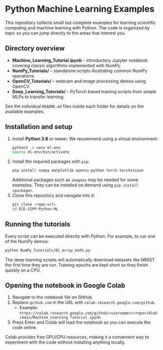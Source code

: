 # Python Machine Learning Examples

This repository collects small but complete examples for learning scientific computing and machine learning with Python. The code is organized by topic so you can jump directly to the areas that interest you.

## Directory overview
- **Machine_Learning_Tutorial.ipynb** – introductory Jupyter notebook covering classic algorithms implemented with NumPy.
- **NumPy_Tutorials/** – standalone scripts illustrating common NumPy operations.
- **OpenCV_Tutorials/** – webcam and image processing demos using OpenCV.
- **Deep_Learning_Tutorials/** – PyTorch based training scripts from simple MLPs to transfer learning.

See the individual `README.md` files inside each folder for details on the available examples.

## Installation and setup
1. Install **Python 3.8** or newer. We recommend using a virtual environment:
   ```bash
   python3 -m venv ml-env
   source ml-env/bin/activate
   ```
2. Install the required packages with `pip`:
   ```bash
   pip install numpy matplotlib opencv-python torch torchvision
   ```
   Additional packages such as `imageio` may be needed for some examples. They can be installed on demand using `pip install <package>`.
3. Clone this repository and navigate into it:
   ```bash
   git clone <repo-url>
   cd ECE-SIPP-Python-ML
   ```

## Running the tutorials
Every script can be executed directly with Python. For example, to run one of the NumPy demos:
```bash
python NumPy_Tutorials/01_array_math.py
```

The deep learning scripts will automatically download datasets like MNIST the first time they are run. Training epochs are kept short so they finish quickly on a CPU.

## Opening the notebook in Google Colab
1. Navigate to the notebook file on GitHub.
2. Replace `github.com` in the URL with `colab.research.google.com/github`.
   - Example: `https://colab.research.google.com/github/<username>/<repo>/blob/main/Machine_Learning_Tutorial.ipynb`
3. Press Enter and Colab will load the notebook so you can execute the code online.

Colab provides free GPU/CPU resources, making it a convenient way to experiment with the code without installing anything locally.
